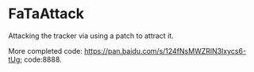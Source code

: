 # FaTaAttack
Attacking the tracker via using a patch to attract it.

More completed code: https://pan.baidu.com/s/124fNsMWZRlN3Ixycs6-tUg; code:8888.
